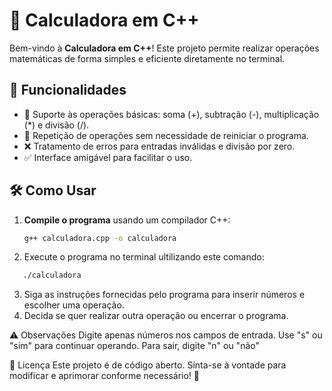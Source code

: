 # 🧮 Calculadora em C++

Bem-vindo à **Calculadora em C++**! Este projeto permite realizar operações matemáticas de forma simples e eficiente diretamente no terminal.

## 🚀 Funcionalidades

- 📌 Suporte às operações básicas: soma (+), subtração (-), multiplicação (*) e divisão (/).
- 🔄 Repetição de operações sem necessidade de reiniciar o programa.
- ❌ Tratamento de erros para entradas inválidas e divisão por zero.
- ✅ Interface amigável para facilitar o uso.

## 🛠 Como Usar

1. **Compile o programa** usando um compilador C++:
   ```bash
   g++ calculadora.cpp -o calculadora
2. Execute o programa no terminal ultilizando este comando:
``````bash
   ./calculadora
``````
3. Siga as instruções fornecidas pelo programa para inserir números e escolher uma operação.
5. Decida se quer realizar outra operação ou encerrar o programa.

⚠ Observações
Digite apenas números nos campos de entrada.
Use "s" ou "sim" para continuar operando.
Para sair, digite "n" ou "não"

📜 Licença
Este projeto é de código aberto. Sinta-se à vontade para modificar e aprimorar conforme necessário! 🚀
